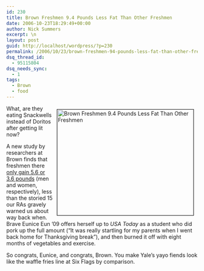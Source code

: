 ```yaml
---
id: 230
title: Brown Freshmen 9.4 Pounds Less Fat Than Other Freshmen
date: 2006-10-23T18:29:49+00:00
author: Nick Summers
excerpt: \n
layout: post
guid: http://localhost/wordpress/?p=230
permalink: /2006/10/23/brown-freshmen-94-pounds-less-fat-than-other-freshmen/
dsq_thread_id:
  - 95115804
dsq_needs_sync:
  - 1
tags:
  - Brown
  - food
---
```

<img height="278" hspace="10" src="http://www.ivygateblog.com/wp-content/uploads/2006/10/belushi.jpg" width="359" align="right" vspace="10" border="1" alt="Brown Freshmen 9.4 Pounds Less Fat Than Other Freshmen" />What, are they eating Snackwells instead of Doritos after getting lit now?

A new study by researchers at Brown finds that freshmen there [only gain 5.6 or 3.6 pounds](http://www.usatoday.com/news/health/2006-10-22-freshman-weight_x.htm?POE=click-refer) (men and women, respectively), less than the storied 15 our RAs gravely warned us about way back when. Brave Eunice Eun &#8217;09 offers herself up to _USA Today_ as a student who did pork up the full amount (&#8220;It was really startling for my parents when I went back home for Thanksgiving break&#8221;), and then burned it off with eight months of vegetables and exercise.

So congrats, Eunice, and congrats, Brown. You make Yale&#8217;s yayo fiends look like the waffle fries line at Six Flags by comparison.